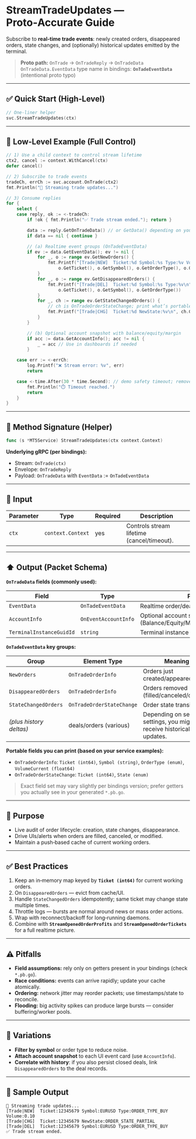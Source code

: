 # StreamTradeUpdates — Proto‑Accurate Guide

Subscribe to **real‑time trade events**: newly created orders, disappeared orders, state changes, and (optionally) historical updates emitted by the terminal.

> **Proto path:** `OnTrade` → `OnTradeReply` → `OnTradeData`
> `OnTradeData.EventData` type name in bindings: **`OnTadeEventData`** (intentional proto typo)

---

## ✅ Quick Start (High‑Level)

```go
// One‑liner helper
svc.StreamTradeUpdates(ctx)
```

---

## 🔧 Low‑Level Example (Full Control)

```go
// 1) Use a child context to control stream lifetime
ctx2, cancel := context.WithCancel(ctx)
defer cancel()

// 2) Subscribe to trade events
tradeCh, errCh := svc.account.OnTrade(ctx2)
fmt.Println("🔄 Streaming trade updates...")

// 3) Consume replies
for {
    select {
    case reply, ok := <-tradeCh:
        if !ok { fmt.Println("✅ Trade stream ended."); return }

        data := reply.GetOnTradeData() // or GetData() depending on your wrapper
        if data == nil { continue }

        // (a) Realtime event groups (OnTadeEventData)
        if ev := data.GetEventData(); ev != nil {
            for _, o := range ev.GetNewOrders() {
                fmt.Printf("[Trade|NEW]  Ticket:%d Symbol:%s Type:%v Volume:%.2f\n",
                    o.GetTicket(), o.GetSymbol(), o.GetOrderType(), o.GetVolumeCurrent())
            }
            for _, o := range ev.GetDisappearedOrders() {
                fmt.Printf("[Trade|DEL]  Ticket:%d Symbol:%s Type:%v\n",
                    o.GetTicket(), o.GetSymbol(), o.GetOrderType())
            }
            for _, ch := range ev.GetStateChangedOrders() {
                // ch is OnTradeOrderStateChange; print what’s portable
                fmt.Printf("[Trade|CHG]  Ticket:%d NewState:%v\n", ch.GetTicket(), ch.GetState())
            }
        }

        // (b) Optional account snapshot with balance/equity/margin
        if acc := data.GetAccountInfo(); acc != nil {
            _ = acc // Use in dashboards if needed
        }

    case err := <-errCh:
        log.Printf("❌ Stream error: %v", err)
        return

    case <-time.After(30 * time.Second): // demo safety timeout; remove in production
        fmt.Println("⏱️ Timeout reached.")
        return
    }
}
```

---

## 🧾 Method Signature (Helper)

```go
func (s *MT5Service) StreamTradeUpdates(ctx context.Context)
```

**Underlying gRPC (per bindings):**

* Stream: `OnTrade(ctx)`
* Envelope: `OnTradeReply`
* Payload: `OnTradeData` with `EventData` := `OnTadeEventData`

---

## 🔽 Input

| Parameter | Type              | Required | Description                                |
| --------- | ----------------- | -------- | ------------------------------------------ |
| `ctx`     | `context.Context` | yes      | Controls stream lifetime (cancel/timeout). |

---

## ⬆️ Output (Packet Schema)

**`OnTradeData` fields (commonly used):**

| Field                    | Type                 | Purpose                                                              |
| ------------------------ | -------------------- | -------------------------------------------------------------------- |
| `EventData`              | `OnTadeEventData`    | Realtime order/deal deltas (see below).                              |
| `AccountInfo`            | `OnEventAccountInfo` | Optional account snapshot (Balance/Equity/Margin/FreeMargin/Profit). |
| `TerminalInstanceGuidId` | `string`             | Terminal instance identifier.                                        |

**`OnTadeEventData` key groups:**

| Group                   | Element Type              | Meaning                                                             |
| ----------------------- | ------------------------- | ------------------------------------------------------------------- |
| `NewOrders`             | `OnTradeOrderInfo`        | Orders just created/appeared.                                       |
| `DisappearedOrders`     | `OnTradeOrderInfo`        | Orders removed (filled/canceled/closed).                            |
| `StateChangedOrders`    | `OnTradeOrderStateChange` | Order state transitions.                                            |
| *(plus history deltas)* | deals/orders (various)    | Depending on server settings, you might receive historical updates. |

**Portable fields you can print (based on your service examples):**

* `OnTradeOrderInfo`: `Ticket (int64)`, `Symbol (string)`, `OrderType (enum)`, `VolumeCurrent (float64)`
* `OnTradeOrderStateChange`: `Ticket (int64)`, `State (enum)`

> Exact field set may vary slightly per bindings version; prefer getters you actually see in your generated `*.pb.go`.

---

## 🎯 Purpose

* Live audit of order lifecycle: creation, state changes, disappearance.
* Drive UIs/alerts when orders are filled, canceled, or modified.
* Maintain a push‑based cache of current working orders.

---

## ✅ Best Practices

1. Keep an in‑memory map keyed by **`Ticket (int64)`** for current working orders.
2. On `DisappearedOrders` — evict from cache/UI.
3. Handle `StateChangedOrders` idempotently; same ticket may change state multiple times.
4. Throttle logs — bursts are normal around news or mass order actions.
5. Wrap with reconnect/backoff for long‑running daemons.
6. Combine with **`StreamOpenedOrderProfits`** and **`StreamOpenedOrderTickets`** for a full realtime picture.

---

## ⚠️ Pitfalls

* **Field assumptions:** rely only on getters present in your bindings (check `*.pb.go`).
* **Race conditions:** events can arrive rapidly; update your cache atomically.
* **Ordering:** network jitter may reorder packets; use timestamps/state to reconcile.
* **Flooding:** big activity spikes can produce large bursts — consider buffering/worker pools.

---

## 🔀 Variations

* **Filter by symbol** or order type to reduce noise.
* **Attach account snapshot** to each UI event card (use `AccountInfo`).
* **Correlate with history**: if you also persist closed deals, link `DisappearedOrders` to the deal records.

---

## 🧪 Sample Output

```
🔄 Streaming trade updates...
[Trade|NEW]  Ticket:12345679 Symbol:EURUSD Type:ORDER_TYPE_BUY Volume:0.10
[Trade|CHG]  Ticket:12345679 NewState:ORDER_STATE_PARTIAL
[Trade|DEL]  Ticket:12345679 Symbol:EURUSD Type:ORDER_TYPE_BUY
✅ Trade stream ended.
```
